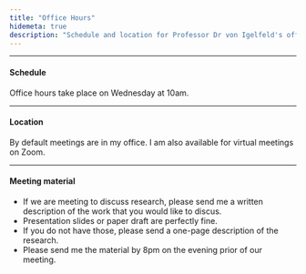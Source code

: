 ```yaml
---
title: "Office Hours"
hidemeta: true
description: "Schedule and location for Professor Dr von Igelfeld's office hours."
---
```


--- 
#### Schedule

Office hours take place on Wednesday at 10am.

---

#### Location

By default meetings are in my office. I am also available for virtual meetings on Zoom.

---

#### Meeting material

+ If we are meeting to discuss research, please send me a written description of the work that you would like to discus. 
+ Presentation slides or paper draft are perfectly fine. 
+ If you do not have those, please send a one-page description of the research. 
+ Please send me the material by 8pm on the evening prior of our meeting.